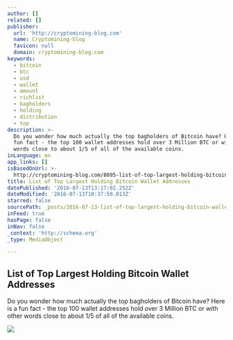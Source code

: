 ```yaml
---
author: []
related: []
publisher:
  url: 'http://cryptomining-blog.com'
  name: Cryptomining-blog
  favicon: null
  domain: cryptomining-blog.com
keywords:
  - bitcoin
  - btc
  - usd
  - wallet
  - amount
  - richlist
  - bagholders
  - holding
  - distribution
  - top
description: >-
  Do you wonder how much actually the top bagholders of Bitcoin have? Here is a
  fun fact - the top 100 wallet addresses hold over 3 Million BTC or with other
  words close to about 1/5 of all of the available coins.
inLanguage: en
app_links: []
isBasedOnUrl: >-
  http://cryptomining-blog.com/8095-list-of-top-largest-holding-bitcoin-wallet-addresses/
title: List of Top Largest Holding Bitcoin Wallet Addresses
datePublished: '2016-07-13T13:17:02.252Z'
dateModified: '2016-07-13T10:37:59.013Z'
starred: false
sourcePath: _posts/2016-07-13-list-of-top-largest-holding-bitcoin-wallet-addresses.md
inFeed: true
hasPage: false
inNav: false
_context: 'http://schema.org'
_type: MediaObject

---
```

<article style=""><h1>List of Top Largest Holding Bitcoin Wallet Addresses</h1><p>Do you wonder how much actually the top bagholders of Bitcoin have? Here is a fun fact - the top 100 wallet addresses hold over 3 Million BTC or with other words close to about 1/5 of all of the available coins.</p><img src="http://cryptomining-blog.com/wp-content/uploads/2016/07/bitcoinrichlist-580x329.jpg" /></article>